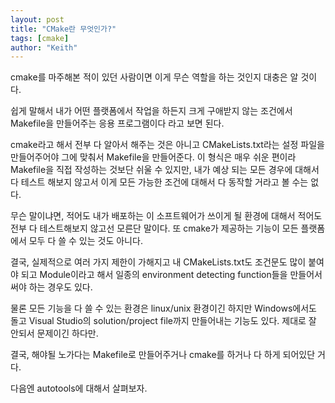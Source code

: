 ```yaml
---
layout: post
title: "CMake란 무엇인가?"
tags: [cmake]
author: "Keith"
---
```


cmake를 마주해본 적이 있던 사람이면 이게 무슨 역할을 하는 것인지 대충은 알 것이다.

쉽게 말해서 내가 어떤 플랫폼에서 작업을 하든지 크게 구애받지 않는 조건에서 Makefile을 만들어주는 응용 프로그램이다 라고 보면 된다.

cmake라고 해서 전부 다 알아서 해주는 것은 아니고 CMakeLists.txt라는 설정 파일을 만들어주어야 그에 맞춰서 Makefile을 만들어준다. 이 형식은 매우 쉬운 편이라 Makefile을 직접 작성하는 것보단 쉬울 수 있지만, 내가 예상 되는 모든 경우에 대해서 다 테스트 해보지 않고서 이게 모든 가능한 조건에 대해서 다 동작할 거라고 볼 수는 없다.

무슨 말이냐면, 적어도 내가 배포하는 이 소프트웨어가 쓰이게 될 환경에 대해서 적어도 전부 다 테스트해보지 않고선 모른단 말이다. 또 cmake가 제공하는 기능이 모든 플랫폼에서 모두 다 쓸 수 있는 것도 아니다.

결국, 실제적으로 여러 가지 제한이 가해지고 내 CMakeLists.txt도 조건문도 많이 붙여야 되고 Module이라고 해서 일종의 environment detecting function들을 만들어서 써야 하는 경우도 있다.

물론 모든 기능을 다 쓸 수 있는 환경은 linux/unix 환경이긴 하지만 Windows에서도 돌고 Visual Studio의 solution/project file까지 만들어내는 기능도 있다. 제대로 잘 안되서 문제이긴 하다만.

결국, 해야될 노가다는 Makefile로 만들어주거나 cmake를 하거나 다 하게 되어있단 거다. 

다음엔 autotools에 대해서 살펴보자.